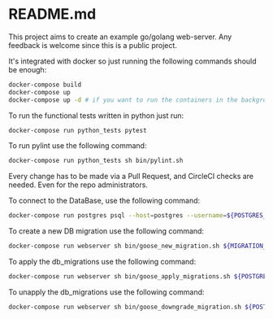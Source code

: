 # README.md

This project aims to create an example go/golang web-server.
Any feedback is welcome since this is a public project.

It's integrated with docker so just running the following commands should be enough:
```bash
docker-compose build
docker-compose up
docker-compose up -d # if you want to run the containers in the background 
```

To run the functional tests written in python just run:
```bash
docker-compose run python_tests pytest
```

To run pylint use the following command:
```bash
docker-compose run python_tests sh bin/pylint.sh
```

Every change has to be made via a Pull Request, and CircleCI checks are needed.
Even for the repo administrators.

To connect to the DataBase, use the following command:
```bash
docker-compose run postgres psql --host=postgres --username=${POSTGRES_USERNAME} --dbname=hello_world
```

To create a new DB migration use the following command:
```bash
docker-compose run webserver sh bin/goose_new_migration.sh ${MIGRATION_NAME}
```

To apply the db_migrations use the following command:
```bash
docker-compose run webserver sh bin/goose_apply_migrations.sh ${POSTGRES_USERNAME} ${POSTGRES_PASSWORD}
```

To unapply the db_migrations use the following command:
```bash
docker-compose run webserver sh bin/goose_downgrade_migration.sh ${POSTGRES_USERNAME} ${POSTGRES_PASSWORD}
```
